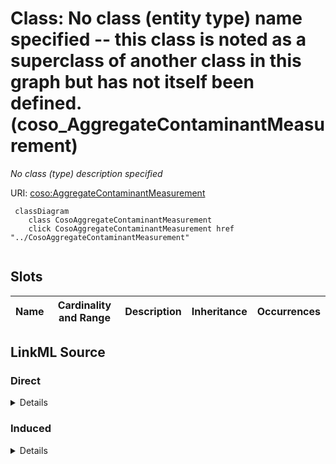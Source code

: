 

# Class: No class (entity type) name specified -- this class is noted as a superclass of another class in this graph but has not itself been defined. (coso_AggregateContaminantMeasurement)


_No class (type) description specified_







URI: [coso:AggregateContaminantMeasurement](http://w3id.org/coso/v1/contaminoso#AggregateContaminantMeasurement)






```mermaid
 classDiagram
    class CosoAggregateContaminantMeasurement
    click CosoAggregateContaminantMeasurement href "../CosoAggregateContaminantMeasurement"
      
```




<!-- no inheritance hierarchy -->


## Slots

| Name | Cardinality and Range | Description | Inheritance | Occurrences |
| ---  | --- | --- | --- | --- |














## LinkML Source

<!-- TODO: investigate https://stackoverflow.com/questions/37606292/how-to-create-tabbed-code-blocks-in-mkdocs-or-sphinx -->

### Direct

<details>

```yaml
name: coso_AggregateContaminantMeasurement
conforms_to: No schema conformance document specified
description: No class (type) description specified
title: No class (entity type) name specified -- this class is noted as a superclass
  of another class in this graph but has not itself been defined.
from_schema: sawgraph-kg
rank: 1000
class_uri: coso:AggregateContaminantMeasurement

```
</details>

### Induced

<details>

```yaml
name: coso_AggregateContaminantMeasurement
conforms_to: No schema conformance document specified
description: No class (type) description specified
title: No class (entity type) name specified -- this class is noted as a superclass
  of another class in this graph but has not itself been defined.
from_schema: sawgraph-kg
rank: 1000
class_uri: coso:AggregateContaminantMeasurement

```
</details>